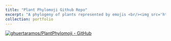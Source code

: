 ```yaml
---
title: "Plant Phylomoji Github Repo"
excerpt: "A phylogeny of plants represented by emojis <br/><img src='https://raw.githubusercontent.com/ghuertaramos/PlantPhylomoji/master/data/StrictPhylomoji.png' height='50%'>"
collection: portfolio
---
```


[![ghuertaramos/PlantPhylomoji - GitHub](https://gh-card.dev/repos/ghuertaramos/PlantPhylomoji.svg)](https://github.com/ghuertaramos/PlantPhylomoji)
